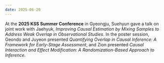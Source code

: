 ```yaml
---
date: 2025-06-20
---
```


At the **2025 KSS Summer Conference** in Gyeongju, Suehyun gave a talk on joint work with Jaehyuk, *Improving Causal Estimation by Mixing Samples to Address Weak Overlap in Observational Studies*. In the poster session, Geondo and Juyeon presented *Quantifying Overlap in Causal Inference: A Framework for Early-Stage Assessment*, and Zion presented *Causal Interaction and Effect Modification: A Randomization-Based Approach to Inference*.
